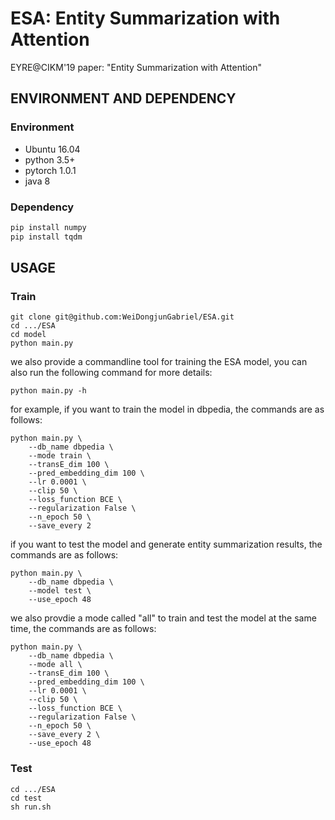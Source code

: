 # ESA: Entity Summarization with Attention
EYRE@CIKM'19 paper: "Entity Summarization with Attention"
## ENVIRONMENT AND DEPENDENCY
### Environment
- Ubuntu 16.04
- python 3.5+
- pytorch 1.0.1
- java 8
### Dependency
```python
pip install numpy
pip install tqdm
```
## USAGE
### Train
```linux
git clone git@github.com:WeiDongjunGabriel/ESA.git
cd .../ESA
cd model
python main.py
```
we also provide a commandline tool for training the ESA model, you can also run the following command for more details:
```linux
python main.py -h
```
for example, if you want to train the model in dbpedia, the commands are as follows:
```linux
python main.py \
    --db_name dbpedia \
    --mode train \
    --transE_dim 100 \
    --pred_embedding_dim 100 \
    --lr 0.0001 \
    --clip 50 \
    --loss_function BCE \
    --regularization False \
    --n_epoch 50 \
    --save_every 2
```
if you want to test the model and generate entity summarization results, the commands are as follows:
```linux
python main.py \
    --db_name dbpedia \
    --model test \
    --use_epoch 48
```
we also provdie a mode called "all" to train and test the model at the same time, the commands are as follows:
```linux
python main.py \
    --db_name dbpedia \
    --mode all \
    --transE_dim 100 \
    --pred_embedding_dim 100 \
    --lr 0.0001 \
    --clip 50 \
    --loss_function BCE \
    --regularization False \
    --n_epoch 50 \
    --save_every 2 \
    --use_epoch 48
```
### Test
```linux
cd .../ESA
cd test
sh run.sh
```
